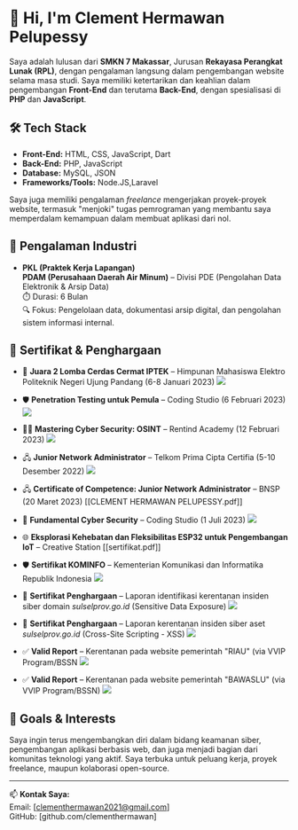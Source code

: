 # 👋 Hi, I'm Clement Hermawan Pelupessy

Saya adalah lulusan dari **SMKN 7 Makassar**, Jurusan **Rekayasa Perangkat Lunak (RPL)**, dengan pengalaman langsung dalam pengembangan website selama masa studi. Saya memiliki ketertarikan dan keahlian dalam pengembangan **Front-End** dan terutama **Back-End**, dengan spesialisasi di **PHP** dan **JavaScript**.

## 🛠️ Tech Stack

- **Front-End:** HTML, CSS, JavaScript, Dart
- **Back-End:** PHP, JavaScript
- **Database:** MySQL, JSON
- **Frameworks/Tools:** Node.JS,Laravel

Saya juga memiliki pengalaman *freelance* mengerjakan proyek-proyek website, termasuk "menjoki" tugas pemrograman yang membantu saya memperdalam kemampuan dalam membuat aplikasi dari nol.

## 🏢 Pengalaman Industri

- **PKL (Praktek Kerja Lapangan)**  
  **PDAM (Perusahaan Daerah Air Minum)** – Divisi PDE (Pengolahan Data Elektronik & Arsip Data)  
  ⏱️ Durasi: 6 Bulan  
  🔍 Fokus: Pengelolaan data, dokumentasi arsip digital, dan pengolahan sistem informasi internal.

## 🧾 Sertifikat & Penghargaan

- 🥈 **Juara 2 Lomba Cerdas Cermat IPTEK** – Himpunan Mahasiswa Elektro Politeknik Negeri Ujung Pandang (6-8 Januari 2023)
![](/Assets/1.JPG)

- 🛡️ **Penetration Testing untuk Pemula** – Coding Studio (6 Februari 2023)
![](Assets/9.JPG)

- 🕵️‍♂️ **Mastering Cyber Security: OSINT** – Rentind Academy (12 Februari 2023)
![](Assets/2.JPG)

- 🖧 **Junior Network Administrator** – Telkom Prima Cipta Certifia (5-10 Desember 2022)
![](Assets/3.JPG)

- 🖧 **Certificate of Competence: Junior Network Administrator** – BNSP (20 Maret 2023)
[[CLEMENT HERMAWAN PELUPESSY.pdf]]

- 🔐 **Fundamental Cyber Security** – Coding Studio (1 Juli 2023)
![](Assets/4.JPG)

- 🌐 **Eksplorasi Kehebatan dan Fleksibilitas ESP32 untuk Pengembangan IoT** – Creative Station
[[sertifikat.pdf]]

- 🛡️ **Sertifikat KOMINFO** – Kementerian Komunikasi dan Informatika Republik Indonesia
![](Assets/10.JPG)

- 🧾 **Sertifikat Penghargaan** – Laporan identifikasi kerentanan insiden siber domain *sulselprov.go.id* (Sensitive Data Exposure)
![](Assets/5.JPG)

- 🧾 **Sertifikat Penghargaan** – Laporan kerentanan insiden siber aset *sulselprov.go.id* (Cross-Site Scripting - XSS)
![](Assets/6.JPG)

- ✅ **Valid Report** – Kerentanan pada website pemerintah "RIAU" (via VVIP Program/BSSN
![](Assets/7.JPG)

- ✅ **Valid Report** – Kerentanan pada website pemerintah "BAWASLU" (via VVIP Program/BSSN)
![](Assets/8.JPG)


## 🚀 Goals & Interests

Saya ingin terus mengembangkan diri dalam bidang keamanan siber, pengembangan aplikasi berbasis web, dan juga menjadi bagian dari komunitas teknologi yang aktif. Saya terbuka untuk peluang kerja, proyek freelance, maupun kolaborasi open-source.

---

📫 **Kontak Saya:**  
Email: [clementhermawan2021@gmail.com]  
GitHub: [github.com/clementhermawan]

